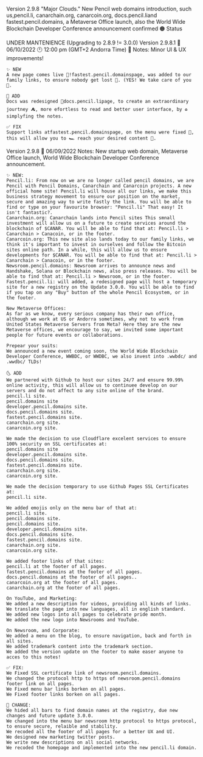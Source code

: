 
Version 2.9.8
"Major Clouds."
New Pencil web domains introduction, such us,pencil.li, canarchain.org, canarcoin.org, docs.pencil.liand fastest.pencil.domains, a Metaverse Office launch, also the World Wide Blockchain Developer Conference announcement confirmed
🟠 Status

UNDER MANTENIENCE (Upgrading to 2.8.9 != 3.0.0)
Version 2.9.8.1
📅 06/10/2022 🕛 12:00 pm (GMT+2 Andorra Time)
📃 Notes: Minor UI & UX improvements!

    ✨ NEW
    A new page comes live 🙌!fastest.pencil.domainspage, was added to our family links, to ensure nobody get lost 🥰. (YES! We take care of you 🤫.

    💎 ADD
    Docs was redesigned 🤩docs.pencil.lipage, to create an extraordinary jourtney ⛺, more efortless to read and better user interface, by ♻️ simplyfing the notes.

    ✅ FIX
    Support links atfastest.pencil.domainspage, on the menu were fixed 🥳, this will allow you to 🏎️ reach your desired content 🔀.

Version 2.9.8
📅 06/09/2022
Notes: New startup web domain, Metaverse Office launch, World Wide Blockchain Developer Conference announcement.

    ✨ NEW:
    Pencil.li: From now on we are no longer called pencil domains, we are Pencil with Pencil Domains, Canarchain and Canarcoin projects. A new official home site! Pencil.li will house all our links, we make this business strategy movement to ensure our position on the market, secure and amazing way to write fastly the link. You will be able to find or type on your favourite browser: "Pencil.li" That easy! It isn't fantastic?.
    Canarchain.org: Canarchain lands into Pencil sites This smnall investment will allow us on a future to create services around the blockchain of $CANAR. You will be able to find that at: Pencil.li > Canarchain > Canacoin, or in the footer.
    Canarcoin.org: This new site also lands today to our family links, we think it's important to invest in ourselves and follow the Bitcoin sites online path. In a while, this will allow us to ensure developments for $CANAR. You will be able to find that at: Pencil.li > Canarchain > Canacoin, or in the footer.
    Newsroom.pencil.domains: Newsroom arrives to announce news and Handshake, Solana or Blockchain news, also press releases. You will be able to find that at: Pencil.li > Newsroom, or in the footer.
    Fastest.pencil.li: will added, a redesigned page will host a temporary site for a new registry on the Update 3.0.0. You will be able to find if you tap on any "Buy" button of the whole Pencil Ecosystem, or in the footer.

    New Metaverse Offices:
    As far as we know, every serious company has their own office, although we work at US or Andorra sometimes, why not to work from United States Metaverse Servers from Meta? Here they are the new Metaverse offices, we encourage to say, we invited some important people for future events or collaborations.

    Prepear your suits:
    We announced a new event coming soon, the World Wide Blockchain Developer Conference, WWBDC, or WWDBC, we also invest into .wwbdc/ and .wwdbc/ TLDs!

    🌜 ADD
    We partnered with Github to host our sites 24/7 and ensure 99.99% online activity, this will allow us to continuee develop on our servers and do not affect to any site online of the brand.
    pencil.li site.
    pencil.domains site
    developer.pencil.domains site.
    docs.pencil.domains site.
    fastest.pencil.domains site.
    canarchain.org site.
    canarcoin.org site.

    We made the decision to use Cloudflare excelent services to ensure 100% security on SSL certificates at:
    pencil.domains site
    developer.pencil.domains site.
    docs.pencil.domains site.
    fastest.pencil.domains site.
    canarchain.org site.
    canarcoin.org site.

    We made the decision temporary to use Github Pages SSL Certificates at:
    pencil.li site.

    We added emojis only on the menu bar of that at:
    pencil.li site.
    pencil.domains site.
    pencil.domains site.
    developer.pencil.domains site.
    docs.pencil.domains site.
    fastest.pencil.domains site.
    canarchain.org site.
    canarcoin.org site.

    We added footer links of that sites:
    pencil.li at the footer of all pages.
    fastest.pencil.domains at the footer of all pages.
    docs.pencil.domains at the footer of all pages..
    canarcoin.org at the footer of all pages.
    canarchain.org at the footer of all pages.

    On YouTube, and Marketing:
    We added a new description for videos, providing all kinds of links.
    We translate the page into new languages, all in english standard.
    We added new logos into all pages to celebrate pride month.
    We added the new logo into Newsrooms and YouTube.

    On Newsroom, and Corporate:
    We added a menu on the blog, to ensure navigation, back and forth in all sites.
    We added trademark content into the trademark section.
    We added the version update on the footer to make easer anyone to acces to this notes!

    ✅ FIX:
    We Fixed SSL certificate link of newsroom.pencil.domains.
    We changed the protocol http to https of newsroom.pencil.domains footer link on all pages.
    We Fixed menu bar links borken on all pages.
    We Fixed footer links borken on all pages.

    🔁 CHANGE:
    We hided all bars to find domain names at the registry, due new changes and future update 3.0.0.
    We changed into the menu bar newsroom http protocol to https protocol, to ensure secure, relaible and stability.
    We recoded all the footer of all pages for a better UX and UI.
    We designed new marketing twitter posts.
    We write new descriptions on all social networks.
    We recoded the homepage and implemented into the new pencil.li domain.


